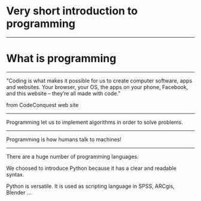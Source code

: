 # Very short introduction to programming

---

# What is programming 

---

"Coding is what makes it possible for us to create computer software, apps and websites. Your browser, your OS, the apps on your phone, Facebook, and this website – they’re all made with code." 

from CodeConquest web site

---

Programming let us to implement algorithms in order to solve problems.

---

Programming is how humans talk to machines!


---

There are a huge number of programming languages.

We choosed to introduce Python because it has a clear and readable
syntax.


Python is versatile. It is used as scripting language in SPSS, ARCgis, Blender ...